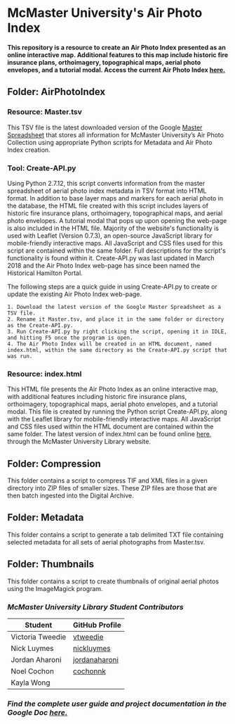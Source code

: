 # McMaster University's Air Photo Index

**This repository is a resource to create an Air Photo Index presented as an online interactive map. Additional features to this map include historic fire insurance plans, orthoimagery, topographical maps, aerial photo envelopes, and a tutorial modal. Access the current Air Photo Index [here.](http://library.mcmaster.ca/maps/aerialphotos/index.html)**

## Folder: AirPhotoIndex

### Resource: Master.tsv

This TSV file is the latest downloaded version of the Google [Master Spreadsheet](https://docs.google.com/spreadsheets/d/180qQStP5EkeY_3a4eM5lXcDYv3QY4zFq4l5bx3BZ8m0/edit#gid=0) that stores all information for McMaster University’s Air Photo Collection using appropriate Python scripts for Metadata and Air Photo Index creation.

### Tool: Create-API.py

Using Python 2.7.12, this script converts information from the master spreadsheet of aerial photo index metadata in TSV format into HTML format. In addition to base layer maps and markers for each aerial photo in the database, the HTML file created with this script includes layers of historic fire insurance plans, orthoimagery, topographical maps, and aerial photo envelopes. A tutorial modal that pops up upon opening the web-page is also included in the HTML file. Majority of the website's functionality is used with Leaflet (Version 0.7.3), an open-source JavaScript library for mobile-friendly interactive maps. All JavaScript and CSS files used for this script are contained within the same folder. Full descriptions for the script's functionality is found within it. Create-API.py was last updated in March 2018 and the Air Photo Index web-page has since been named the Historical Hamilton Portal.

The following steps are a quick guide in using Create-API.py to create or update the existing Air Photo Index web-page.

	1. Download the latest version of the Google Master Spreadsheet as a TSV file.
	2. Rename it Master.tsv, and place it in the same folder or directory as the Create-API.py.
	3. Run Create-API.py by right clicking the script, opening it in IDLE, and hitting F5 once the program is open.
	4. The Air Photo Index will be created in an HTML document, named index.html, within the same directory as the Create-API.py script that was run. 

### Resource: index.html

This HTML file presents the Air Photo Index as an online interactive map, with additional features including historic fire insurance plans, orthoimagery, topographical maps, aerial photo envelopes, and a tutorial modal. This file is created by running the Python script Create-API.py, along with the Leaflet library for mobile-friendly interactive maps. All JavaScript and CSS files used within the HTML document are contained within the same folder. The latest version of index.html can be found online [here,](http://library.mcmaster.ca/maps/aerialphotos/index.html) through the McMaster University Library website.
	
## Folder: Compression

This folder contains a script to compress TIF and XML files in a given directory into ZIP files of smaller sizes. These ZIP files are those that are then batch ingested into the Digital Archive.

## Folder: Metadata

This folder contains a script to generate a tab delimited TXT file containing selected metadata for all sets of aerial photographs from Master.tsv.

## Folder: Thumbnails

This folder contains a script to create thumbnails of original aerial photos using the ImageMagick program.

### _McMaster University Library Student Contributors_

| Student | GitHub Profile |
| --- | --- |
| Victoria Tweedie | [vtweedie](https://github.com/vtweedie) |
| Nick Luymes | [nickluymes](https://github.com/nickluymes) |
| Jordan Aharoni | [jordanaharoni](https://github.com/jordanaharoni) |
| Noel Cochon | [cochonnk](https://github.com/cochonnk) |
| Kayla Wong |    |

### _Find the complete user guide and project documentation in the Google Doc [here.](https://docs.google.com/document/d/15C5t9oEDk808uXAyx8PzxzmvWaYHMnQU5fdk2MuaDOA/edit?usp=sharing)_